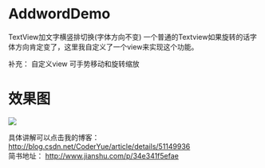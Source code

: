 # AddwordDemo
TextView加文字横竖排切换(字体方向不变) 
一个普通的Textview如果旋转的话字体方向肯定变了，这里我自定义了一个view来实现这个功能。

补充： 自定义view 可手势移动和旋转缩放 

# 效果图
![](https://github.com/jinguangyue/AddwordLib/blob/master/AddwordLib/screenshots/textview%E6%A8%AA%E7%AB%96.gif)

具体讲解可以点击我的博客：
http://blog.csdn.net/CoderYue/article/details/51149936
</br>
简书地址：
http://www.jianshu.com/p/34e341f5efae
